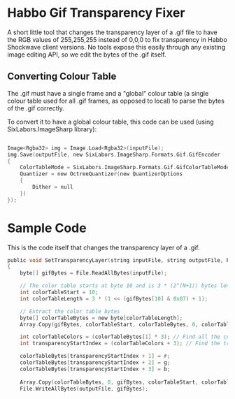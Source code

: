 # Habbo Gif Transparency Fixer

A short little tool that changes the transparency layer of a .gif file to have the RGB values of 255,255,255 instead of 0,0,0 to fix transparency in Habbo Shockwave client versions. No tools expose this easily through any existing image editing API, so we edit the bytes of the .gif itself.

## Converting Colour Table

The .gif must have a single frame and a "global" colour table (a single colour table used for all .gif frames, as opposed to local) to parse the bytes of the .gif correctly.

To convert it to have a global colour table, this code can be used (using SixLabors.ImageSharp library):

```c

Image<Rgba32> img = Image.Load<Rgba32>(inputFile);
img.Save(outputFile, new SixLabors.ImageSharp.Formats.Gif.GifEncoder
{
    ColorTableMode = SixLabors.ImageSharp.Formats.Gif.GifColorTableMode.Global,
    Quantizer = new OctreeQuantizer(new QuantizerOptions
    {
        Dither = null
    })
});

```

# Sample Code

This is the code itself that changes the transparency layer of a .gif.

```c
public void SetTransparencyLayer(string inputFile, string outputFile, byte r, byte g, byte b)
{
    byte[] gifBytes = File.ReadAllBytes(inputFile);

    // The color table starts at byte 10 and is 3 * (2^(N+1)) bytes long
    int colorTableStart = 10;
    int colorTableLength = 3 * (1 << (gifBytes[10] & 0x07) + 1);

    // Extract the color table bytes
    byte[] colorTableBytes = new byte[colorTableLength];
    Array.Copy(gifBytes, colorTableStart, colorTableBytes, 0, colorTableLength);

    int colorTableColors = (colorTableBytes[1] * 3); // Find all the colours used in the colour table (multiplied by 3 for each RGB value)
    int transparencyStartIndex = (colorTableColors + 3); // Find the transparency layer (the last colour found in the colour table)

    colorTableBytes[transparencyStartIndex + 1] = r;
    colorTableBytes[transparencyStartIndex + 2] = g;
    colorTableBytes[transparencyStartIndex + 3] = b;
    
    Array.Copy(colorTableBytes, 0, gifBytes, colorTableStart, colorTableLength);
    File.WriteAllBytes(outputFile, gifBytes);
    
```

```
